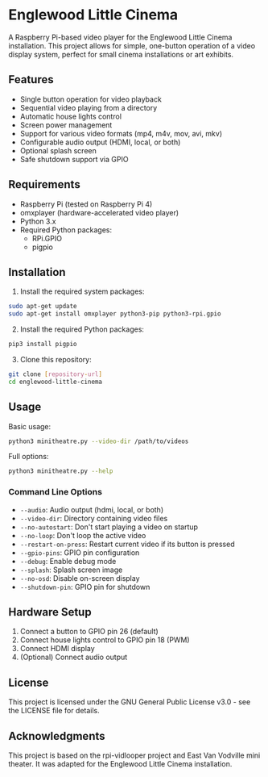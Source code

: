 # Englewood Little Cinema

A Raspberry Pi-based video player for the Englewood Little Cinema installation. This project allows for simple, one-button operation of a video display system, perfect for small cinema installations or art exhibits.

## Features

- Single button operation for video playback
- Sequential video playing from a directory
- Automatic house lights control
- Screen power management
- Support for various video formats (mp4, m4v, mov, avi, mkv)
- Configurable audio output (HDMI, local, or both)
- Optional splash screen
- Safe shutdown support via GPIO

## Requirements

- Raspberry Pi (tested on Raspberry Pi 4)
- omxplayer (hardware-accelerated video player)
- Python 3.x
- Required Python packages:
  - RPi.GPIO
  - pigpio

## Installation

1. Install the required system packages:
```bash
sudo apt-get update
sudo apt-get install omxplayer python3-pip python3-rpi.gpio
```

2. Install the required Python packages:
```bash
pip3 install pigpio
```

3. Clone this repository:
```bash
git clone [repository-url]
cd englewood-little-cinema
```

## Usage

Basic usage:
```bash
python3 minitheatre.py --video-dir /path/to/videos
```

Full options:
```bash
python3 minitheatre.py --help
```

### Command Line Options

- `--audio`: Audio output (hdmi, local, or both)
- `--video-dir`: Directory containing video files
- `--no-autostart`: Don't start playing a video on startup
- `--no-loop`: Don't loop the active video
- `--restart-on-press`: Restart current video if its button is pressed
- `--gpio-pins`: GPIO pin configuration
- `--debug`: Enable debug mode
- `--splash`: Splash screen image
- `--no-osd`: Disable on-screen display
- `--shutdown-pin`: GPIO pin for shutdown

## Hardware Setup

1. Connect a button to GPIO pin 26 (default)
2. Connect house lights control to GPIO pin 18 (PWM)
3. Connect HDMI display
4. (Optional) Connect audio output

## License

This project is licensed under the GNU General Public License v3.0 - see the LICENSE file for details.

## Acknowledgments

This project is based on the rpi-vidlooper project and East Van Vodville mini theater. It was adapted for the Englewood Little Cinema installation.
